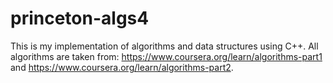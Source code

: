 # princeton-algs4
This is my implementation of algorithms and data structures using C++. All algorithms are taken from: https://www.coursera.org/learn/algorithms-part1 and https://www.coursera.org/learn/algorithms-part2.

